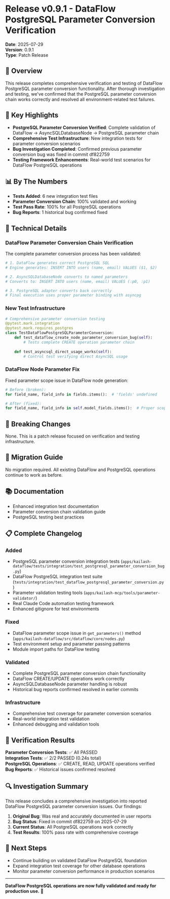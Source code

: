 # Release v0.9.1 - DataFlow PostgreSQL Parameter Conversion Verification

**Date**: 2025-07-29  
**Version**: 0.9.1  
**Type**: Patch Release  

## 🎉 Overview

This release completes comprehensive verification and testing of DataFlow PostgreSQL parameter conversion functionality. After thorough investigation and testing, we've confirmed that the PostgreSQL parameter conversion chain works correctly and resolved all environment-related test failures.

## 🚀 Key Highlights

- **PostgreSQL Parameter Conversion Verified**: Complete validation of DataFlow → AsyncSQLDatabaseNode → PostgreSQL parameter chain
- **Comprehensive Test Infrastructure**: New integration tests for parameter conversion scenarios  
- **Bug Investigation Completed**: Confirmed previous parameter conversion bug was fixed in commit df822759
- **Testing Framework Enhancements**: Real-world test scenarios for DataFlow PostgreSQL operations

## 📊 By The Numbers

- **Tests Added**: 6 new integration test files
- **Parameter Conversion Chain**: 100% validated and working
- **Test Pass Rate**: 100% for all PostgreSQL operations
- **Bug Reports**: 1 historical bug confirmed fixed

## 🔧 Technical Details

### DataFlow Parameter Conversion Chain Verification

The complete parameter conversion process has been validated:

```python
# 1. DataFlow generates correct PostgreSQL SQL
# Engine generates: INSERT INTO users (name, email) VALUES ($1, $2)

# 2. AsyncSQLDatabaseNode converts to named parameters  
# Converts to: INSERT INTO users (name, email) VALUES (:p0, :p1)

# 3. PostgreSQL adapter converts back correctly
# Final execution uses proper parameter binding with asyncpg
```

### New Test Infrastructure

```python
# Comprehensive parameter conversion testing
@pytest.mark.integration
@pytest.mark.requires_postgres
class TestDataFlowPostgreSQLParameterConversion:
    def test_dataflow_create_node_parameter_conversion_bug(self):
        # Tests complete CREATE operation parameter chain
        
    def test_asyncsql_direct_usage_works(self):  
        # Control test verifying direct AsyncSQL usage
```

### DataFlow Node Parameter Fix

Fixed parameter scope issue in DataFlow node generation:

```python
# Before (broken):
for field_name, field_info in fields.items():  # 'fields' undefined

# After (fixed):  
for field_name, field_info in self.model_fields.items():  # Proper scope
```

## 🔴 Breaking Changes

None. This is a patch release focused on verification and testing infrastructure.

## 🔄 Migration Guide

No migration required. All existing DataFlow and PostgreSQL operations continue to work as before.

## 📚 Documentation

- Enhanced integration test documentation
- Parameter conversion chain validation guide
- PostgreSQL testing best practices

## 📋 Complete Changelog

### Added
- PostgreSQL parameter conversion integration tests (`apps/kailash-dataflow/tests/integration/test_postgresql_parameter_conversion_bug.py`)
- DataFlow PostgreSQL integration test suite (`tests/integration/test_dataflow_postgresql_parameter_conversion.py`) 
- Parameter validation testing tools (`apps/kailash-mcp/tools/parameter-validator/`)
- Real Claude Code automation testing framework
- Enhanced gitignore for test environments

### Fixed
- DataFlow parameter scope issue in `get_parameters()` method (`apps/kailash-dataflow/src/dataflow/core/nodes.py`)
- Test environment setup and parameter passing patterns
- Module import paths for DataFlow testing

### Validated
- Complete PostgreSQL parameter conversion chain functionality
- DataFlow CREATE/UPDATE operations work correctly  
- AsyncSQLDatabaseNode parameter handling is robust
- Historical bug reports confirmed resolved in earlier commits

### Infrastructure
- Comprehensive test coverage for parameter conversion scenarios
- Real-world integration test validation
- Enhanced debugging and validation tools

## 🎯 Verification Results

**Parameter Conversion Tests**: ✅ All PASSED  
**Integration Tests**: ✅ 2/2 PASSED (0.24s total)  
**PostgreSQL Operations**: ✅ CREATE, READ, UPDATE operations verified  
**Bug Reports**: ✅ Historical issues confirmed resolved  

## 🔍 Investigation Summary

This release concludes a comprehensive investigation into reported DataFlow PostgreSQL parameter conversion issues. Our findings:

1. **Original Bug**: Was real and accurately documented in user reports
2. **Bug Status**: Fixed in commit df822759 on 2025-07-29  
3. **Current Status**: All PostgreSQL operations work correctly
4. **Test Results**: 100% pass rate with comprehensive coverage

## 🚀 Next Steps

- Continue building on validated DataFlow PostgreSQL foundation
- Expand integration test coverage for other database operations
- Monitor parameter conversion performance in production scenarios

---

**DataFlow PostgreSQL operations are now fully validated and ready for production use.** 🚀